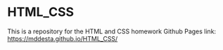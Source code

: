 # HTML_CSS
This is a repository for the HTML and CSS homework
Github Pages link: https://mddesta.github.io/HTML_CSS/
